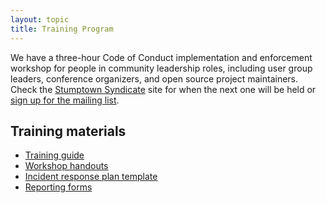 ```yaml
---
layout: topic
title: Training Program
---
```


We have a three-hour Code of Conduct implementation and enforcement workshop for people in community leadership roles, including user group leaders, conference organizers, and open source project maintainers. Check the [Stumptown Syndicate](stumptownsyndicate.org) site for when the next one will be held or [sign up for the mailing list](http://bit.ly/syndicate-subscribe).

## Training materials

- [Training guide](Trainingplan.pdf)
- [Workshop handouts](Workshophandouts.pdf)
- [Incident response plan template](TemplateIncidentResponseGuide.pdf)
- [Reporting forms](TemplateReportingForm.pdf)